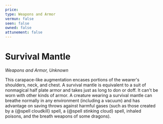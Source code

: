 ```yaml
---
price: 
type: Weapons and Armor
vermun: false
seen: false
owned: false
attunement: false
---
```

# Survival Mantle

*Weapons and Armor, Unknown*

This carapace-like augmentation encases portions of the wearer's shoulders, neck, and chest. A survival mantle is equivalent to a suit of nonmagical half plate armor and takes just as long to don or doff. It can't be worn with other kinds of armor. A creature wearing a survival mantle can breathe normally in any environment (including a vacuum) and has advantage on saving throws against harmful gases (such as those created by a {@spell cloudkill} spell, a {@spell stinking cloud} spell, inhaled poisons, and the breath weapons of some dragons).